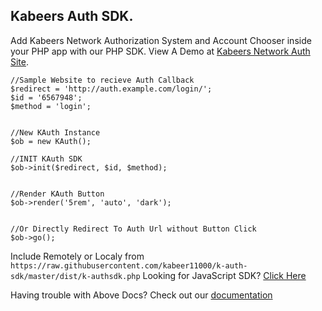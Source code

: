 ## Kabeers Auth SDK.

Add Kabeers Network Authorization System and Account Chooser inside your PHP app with our PHP SDK.
View A Demo at [Kabeers Network Auth Site](http://auth.kabeersnetwork.rf.gd/server/account/).



```
//Sample Website to recieve Auth Callback
$redirect = 'http://auth.example.com/login/';
$id = '6567948';
$method = 'login';


//New KAuth Instance
$ob = new KAuth();

//INIT KAuth SDK
$ob->init($redirect, $id, $method);


//Render KAuth Button
$ob->render('5rem', 'auto', 'dark');


//Or Directly Redirect To Auth Url without Button Click
$ob->go();
````

Include Remotely or Localy from
```https://raw.githubusercontent.com/kabeer11000/k-auth-sdk/master/dist/k-authsdk.php```
Looking for JavaScript SDK? [Click Here](https://github.com/kabeer11000/kauthsdk-js/)

Having trouble with Above Docs? Check out our [documentation](http://kabeersnetwork.dx.am/apis#item-14-4)

